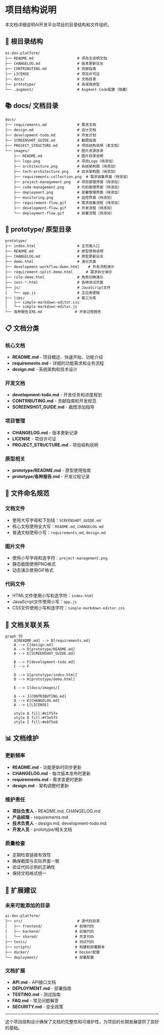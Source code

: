 # 项目结构说明

本文档详细说明AI开发平台项目的目录结构和文件组织。

## 📁 根目录结构

```
ai-dev-platform/
├── README.md                    # 项目主说明文档
├── CHANGELOG.md                 # 版本更新日志
├── CONTRIBUTING.md              # 贡献指南
├── LICENSE                      # 项目许可证
├── docs/                        # 文档目录
├── prototype/                   # 高保真原型
└── .augment/                    # Augment Code配置（隐藏）
```

## 📚 docs/ 文档目录

```
docs/
├── requirements.md              # 需求文档
├── design.md                    # 设计文档
├── development-todo.md          # 开发计划
├── SCREENSHOT_GUIDE.md          # 截图指南
├── PROJECT_STRUCTURE.md         # 项目结构说明（本文档）
└── images/                      # 图片资源目录
    ├── README.md                # 图片目录说明
    ├── logo.png                 # 项目Logo（待添加）
    ├── architecture.png         # 系统架构图（待添加）
    ├── tech-architecture.png    # 技术架构图（待添加）
    ├── requirements-collection.png  # 需求收集界面（待添加）
    ├── project-management.png   # 项目管理界面（待添加）
    ├── code-management.png      # 代码管理界面（待添加）
    ├── deployment.png           # 部署管理界面（待添加）
    ├── monitoring.png           # 监控界面（待添加）
    ├── requirement-flow.gif     # 需求收集流程（待添加）
    ├── development-flow.gif     # 开发流程（待添加）
    └── deployment-flow.gif      # 部署流程（待添加）
```

## 🔧 prototype/ 原型目录

```
prototype/
├── index.html                   # 主页面入口
├── README.md                    # 原型使用说明
├── CHANGELOG.md                 # 原型更新日志
├── demo.html                    # 演示页面
├── development-workflow-demo.html    # 开发流程演示
├── requirement-split-demo.html      # 需求拆分演示
├── role-demo.html               # 角色切换演示
├── test-*.html                  # 各种测试页面
├── js/                          # JavaScript文件
│   └── app.js                   # 主应用逻辑
├── libs/                        # 第三方库
│   ├── simple-markdown-editor.css
│   └── simple-markdown-editor.js
└── 各种报告文档.md               # 开发过程报告
```

## 📋 文档分类

### 核心文档
- **README.md** - 项目概述、快速开始、功能介绍
- **requirements.md** - 详细的功能需求和业务流程
- **design.md** - 系统架构和技术设计

### 开发文档
- **development-todo.md** - 开发任务和进度规划
- **CONTRIBUTING.md** - 贡献指南和开发规范
- **SCREENSHOT_GUIDE.md** - 截图添加指导

### 项目管理
- **CHANGELOG.md** - 版本更新记录
- **LICENSE** - 项目许可证
- **PROJECT_STRUCTURE.md** - 项目结构说明

### 原型相关
- **prototype/README.md** - 原型使用指南
- **prototype/各种报告.md** - 开发过程记录

## 🎯 文件命名规范

### 文档文件
- 使用大写字母和下划线：`SCREENSHOT_GUIDE.md`
- 核心文档使用全大写：`README.md`, `CHANGELOG.md`
- 普通文档使用小写：`requirements.md`, `design.md`

### 图片文件
- 使用小写字母和连字符：`project-management.png`
- 静态截图使用PNG格式
- 动态演示使用GIF格式

### 代码文件
- HTML文件使用小写和连字符：`index.html`
- JavaScript文件使用小写：`app.js`
- CSS文件使用小写和连字符：`simple-markdown-editor.css`

## 🔗 文档关联关系

```mermaid
graph TD
    A[README.md] --> B[requirements.md]
    A --> C[design.md]
    A --> D[prototype/README.md]
    A --> E[SCREENSHOT_GUIDE.md]
    
    B --> F[development-todo.md]
    C --> F
    
    D --> G[prototype/index.html]
    D --> H[prototype/demo.html]
    
    E --> I[docs/images/]
    
    A --> J[CONTRIBUTING.md]
    A --> K[CHANGELOG.md]
    A --> L[LICENSE]
    
    style A fill:#e1f5fe
    style D fill:#f3e5f5
    style I fill:#e8f5e8
```

## 📊 文档维护

### 更新频率
- **README.md** - 功能更新时同步更新
- **CHANGELOG.md** - 每次版本发布时更新
- **requirements.md** - 需求变更时更新
- **design.md** - 架构调整时更新

### 维护责任
- **项目负责人** - README.md, CHANGELOG.md
- **产品经理** - requirements.md
- **技术负责人** - design.md, development-todo.md
- **开发人员** - prototype/相关文档

### 质量检查
- 定期检查链接有效性
- 确保截图与实际界面一致
- 验证代码示例的正确性
- 保持文档格式统一

## 🚀 扩展建议

### 未来可能添加的目录
```
ai-dev-platform/
├── src/                         # 源代码目录
│   ├── frontend/               # 前端代码
│   ├── backend/                # 后端代码
│   └── shared/                 # 共享代码
├── tests/                      # 测试代码
├── scripts/                    # 构建和部署脚本
├── docker/                     # Docker配置
└── deployment/                 # 部署配置
```

### 文档扩展
- **API.md** - API接口文档
- **DEPLOYMENT.md** - 部署指南
- **TESTING.md** - 测试指南
- **FAQ.md** - 常见问题解答
- **SECURITY.md** - 安全政策

---

这个项目结构设计确保了文档的完整性和可维护性，为项目的长期发展提供了良好的基础。
